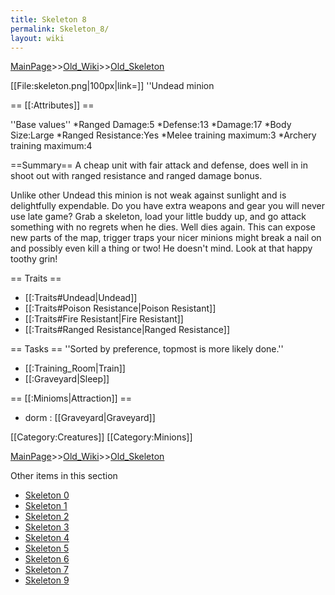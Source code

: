 ```yaml
---
title: Skeleton 8
permalink: Skeleton_8/
layout: wiki
---
```


[MainPage](/keeperrl_wiki/ "wikilink")>>[Old_Wiki](/keeperrl_wiki/Old_Wiki "wikilink")>>[Old_Skeleton](/keeperrl_wiki/Old_Skeleton "wikilink")

[[File:skeleton.png|100px|link=]] ''Undead minion

== [[:Attributes]] ==

''Base values''
*Ranged Damage:5
*Defense:13
*Damage:17
*Body Size:Large
*Ranged Resistance:Yes
*Melee training maximum:3
*Archery training maximum:4

==Summary==
A cheap unit with fair attack and defense, does well in in shoot out with ranged resistance and ranged damage bonus.

Unlike other Undead this minion is not weak against sunlight and is delightfully expendable.  Do you have extra weapons and gear you will never use late game?  Grab a skeleton, load your little buddy up, and go attack something with no regrets when he dies.  Well dies again.  This can expose new parts of the map, trigger traps your nicer minions might break a nail on and possibly even kill a thing or two!  He doesn't mind.  Look at that happy toothy grin!

== Traits ==

* [[:Traits#Undead|Undead]]
* [[:Traits#Poison Resistance|Poison Resistant]]
* [[:Traits#Fire Resistant|Fire Resistant]]
* [[:Traits#Ranged Resistance|Ranged Resistance]]

== Tasks ==
''Sorted by preference, topmost is more likely done.''
* [[:Training_Room|Train]]
* [[:Graveyard|Sleep]]

== [[:Minioms|Attraction]] ==
* dorm : [[Graveyard|Graveyard]]

[[Category:Creatures]]
[[Category:Minions]]

[MainPage](/keeperrl_wiki/ "wikilink")>>[Old_Wiki](/keeperrl_wiki/Old_Wiki "wikilink")>>[Old_Skeleton](/keeperrl_wiki/Old_Skeleton "wikilink")

Other items in this section
-    [Skeleton 0](/keeperrl_wiki/Skeleton_0 "wikilink")
-    [Skeleton 1](/keeperrl_wiki/Skeleton_1 "wikilink")
-    [Skeleton 2](/keeperrl_wiki/Skeleton_2 "wikilink")
-    [Skeleton 3](/keeperrl_wiki/Skeleton_3 "wikilink")
-    [Skeleton 4](/keeperrl_wiki/Skeleton_4 "wikilink")
-    [Skeleton 5](/keeperrl_wiki/Skeleton_5 "wikilink")
-    [Skeleton 6](/keeperrl_wiki/Skeleton_6 "wikilink")
-    [Skeleton 7](/keeperrl_wiki/Skeleton_7 "wikilink")
-    [Skeleton 9](/keeperrl_wiki/Skeleton_9 "wikilink")
